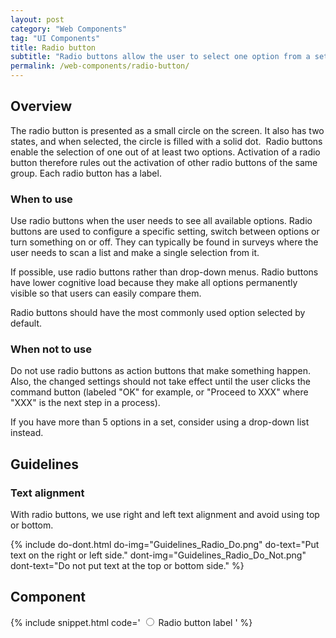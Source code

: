 ```yaml
---
layout: post
category: "Web Components"
tag: "UI Components"
title: Radio button
subtitle: "Radio buttons allow the user to select one option from a set."
permalink: /web-components/radio-button/
---
```


## Overview

The radio button is presented as a small circle on the screen. It also has two states, and when selected, the circle is filled with a solid dot.  Radio buttons enable the selection of one out of at least two options. Activation of a radio button therefore rules out the activation of other radio buttons of the same group. Each radio button has a label.

### When to use

Use radio buttons when the user needs to see all available options. Radio buttons are used to configure a specific setting, switch between options or turn something on or off. They can typically be found in surveys where the user needs to scan a list and make a single selection from it.

If possible, use radio buttons rather than drop-down menus. Radio buttons have lower cognitive load because they make all options permanently visible so that users can easily compare them. 

Radio buttons should have the most commonly used option selected by default.

### When not to use

Do not use radio buttons as action buttons that make something happen. Also, the changed settings should not take effect until the user clicks the command button (labeled "OK" for example, or "Proceed to XXX" where "XXX" is the next step in a process).

If you have more than 5 options in a set, consider using a drop-down list instead.

## Guidelines
### Text alignment

With radio buttons, we use right and left text alignment and avoid using top or bottom.

{% include do-dont.html 
  do-img="Guidelines_Radio_Do.png"
  do-text="Put text on the right or left side."
  dont-img="Guidelines_Radio_Do_Not.png"
  dont-text="Do not put text at the top or bottom side."
%}

## Component

{% include snippet.html code='
<label class="radio">
  <input type="radio">
  <span>Radio button label</span>
</label>
' %}
